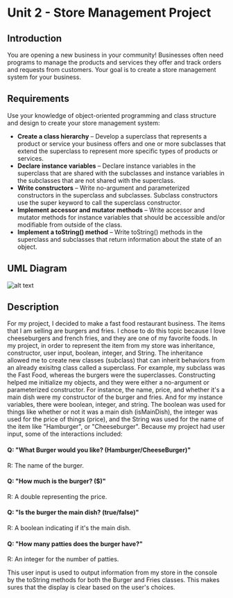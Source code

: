 # Unit 2 - Store Management Project

## Introduction

You are opening a new business in your community! Businesses often need programs to manage the products and services they offer and track orders and requests from customers. Your goal is to create a store management system for your business.

## Requirements

Use your knowledge of object-oriented programming and class structure and design to create your store management system:
- **Create a class hierarchy** – Develop a superclass that represents a product or service your business offers and one or more subclasses that extend the superclass to represent more specific types of products or services.
- **Declare instance variables** – Declare instance variables in the superclass that are shared with the subclasses and instance variables in the subclasses that are not shared with the superclass.
- **Write constructors** – Write no-argument and parameterized constructors in the superclass and subclasses. Subclass constructors use the super keyword to call the superclass constructor.
- **Implement accessor and mutator methods** – Write accessor and mutator methods for instance variables that should be accessible and/or modifiable from outside of the class.
- **Implement a toString() method** – Write toString() methods in the superclass and subclasses that return information about the state of an object.

## UML Diagram

![alt text](<Screenshot 2024-10-07 at 10.10.02 PM.png>)


## Description

For my project, I decided to make a fast food restaurant business. The items that I am selling are burgers and fries. I chose to do this topic because I love cheeseburgers and french fries, and they are one of my favorite foods. In my project, in order to represent the item from my store was inheritance, constructor, user input, boolean, integer, and String. The inheritance allowed me to create new classes (subclass) that can inherit behaviors from an already exisitng class called a superclass. For example, my subclass was the Fast Food, whereas the burgers were the superclasses. Constructing helped me initialize my objects, and they were either a no-argument or parameterized constructor. For instance, the name, price, and whether it's a main dish were my constructor of the burger and fries. And for my instance variables, there were boolean, integer, and string. The boolean was used for things like whether or not it was a main dish (isMainDish), the integer was used for the price of things (price), and the String was used for the name of the item like "Hamburger", or "Cheeseburger". Because my project had user input, some of the interactions included: 

#### Q: "What Burger would you like? (Hamburger/CheeseBurger)"

R: The name of the burger.

#### Q: "How much is the burger? ($)"

R: A double representing the price.

#### Q: "Is the burger the main dish? (true/false)"

R: A boolean indicating if it's the main dish.

#### Q: "How many patties does the burger have?"

R: An integer for the number of patties.

This user input is used to output information from my store in the console by the toString methods for both the Burger and Fries classes. This makes sures that the display is clear based on the user's choices.

